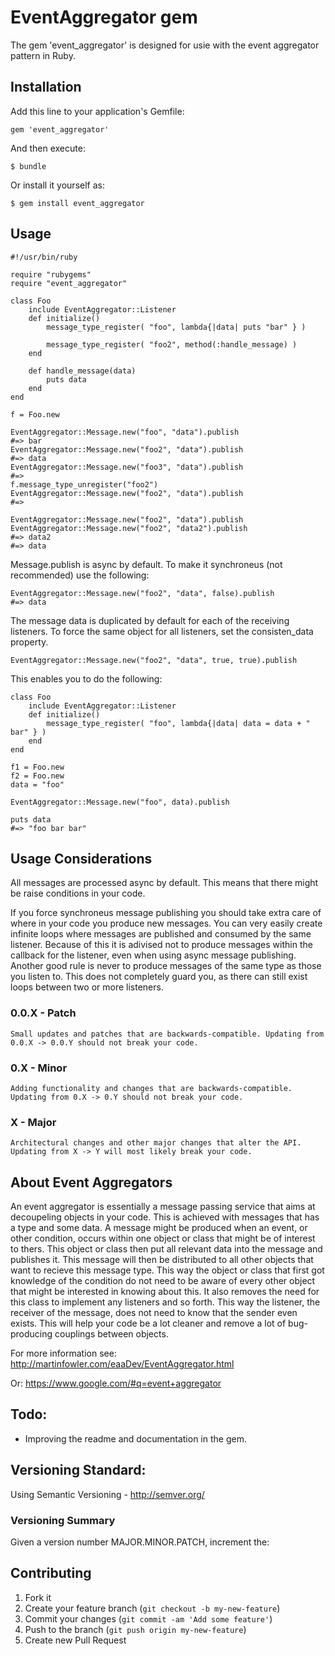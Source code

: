 # EventAggregator gem

The gem 'event_aggregator' is designed for usie with the event aggregator pattern in Ruby.

## Installation

Add this line to your application's Gemfile:

    gem 'event_aggregator'

And then execute:

    $ bundle

Or install it yourself as:

    $ gem install event_aggregator

## Usage

	#!/usr/bin/ruby

	require "rubygems"
	require "event_aggregator"

	class Foo
		include EventAggregator::Listener
		def initialize()
			message_type_register( "foo", lambda{|data| puts "bar" } )

			message_type_register( "foo2", method(:handle_message) )
		end

		def handle_message(data)
			puts data
		end
	end

	f = Foo.new

	EventAggregator::Message.new("foo", "data").publish
	#=> bar
	EventAggregator::Message.new("foo2", "data").publish
	#=> data
	EventAggregator::Message.new("foo3", "data").publish
	#=> 
	f.message_type_unregister("foo2")
	EventAggregator::Message.new("foo2", "data").publish
	#=>
	
	EventAggregator::Message.new("foo2", "data").publish
	EventAggregator::Message.new("foo2", "data2").publish
	#=> data2
	#=> data

Message.publish is async by default. To make it synchroneus (not recommended) use the following:

	EventAggregator::Message.new("foo2", "data", false).publish
	#=> data

The message data is duplicated by default for each of the receiving listeners. To force the same object for all listeners, set the consisten_data property.

	EventAggregator::Message.new("foo2", "data", true, true).publish
	
This enables you to do the following:

	class Foo
		include EventAggregator::Listener
		def initialize()
			message_type_register( "foo", lambda{|data| data = data + " bar" } )
		end
	end

	f1 = Foo.new
	f2 = Foo.new
	data = "foo"

	EventAggregator::Message.new("foo", data).publish
	
	puts data
	#=> "foo bar bar"


## Usage Considerations
All messages are processed async by default. This means that there might be raise conditions in your code. 

If you force synchroneus message publishing you should take extra care of where in your code you produce new messages. You can very easily create infinite loops where messages are published and consumed by the same listener. Because of this it is adivised not to produce messages within the callback for the listener, even when using async message publishing. Another good rule is never to produce messages of the same type as those you listen to. This does not completely guard you, as there can still exist loops between two or more listeners.



### 0.0.X - Patch
	Small updates and patches that are backwards-compatible. Updating from 0.0.X -> 0.0.Y should not break your code.
### 0.X - Minor
	Adding functionality and changes that are backwards-compatible. Updating from 0.X -> 0.Y should not break your code.
### X - Major
	Architectural changes and other major changes that alter the API. Updating from X -> Y will most likely break your code.

## About Event Aggregators
An event aggregator is essentially a message passing service that aims at decoupeling objects in your code. This is achieved with messages that has a type and some data. A message might be produced when an event, or other condition, occurs within one object or class that might be of interest to thers. This object or class then put all relevant data into the message and publishes it. This message will then be distributed to all other objects that want to recieve this message type. This way the object or class that first got knowledge of the condition do not need to be aware of every other object that might be interested in knowing about this. It also removes the need for this class to implement any listeners and so forth. This way the listener, the receiver of the message, does not need to know that the sender even exists. This will help your code be a lot cleaner and remove a lot of bug-producing couplings between objects.

For more information see: http://martinfowler.com/eaaDev/EventAggregator.html 

Or: https://www.google.com/#q=event+aggregator

## Todo:
 - Improving the readme and documentation in the gem.

## Versioning Standard:
Using Semantic Versioning - http://semver.org/
### Versioning Summary
Given a version number MAJOR.MINOR.PATCH, increment the:

## Contributing

1. Fork it
2. Create your feature branch (`git checkout -b my-new-feature`)
3. Commit your changes (`git commit -am 'Add some feature'`)
4. Push to the branch (`git push origin my-new-feature`)
5. Create new Pull Request
